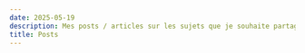 ```yaml
---
date: 2025-05-19
description: Mes posts / articles sur les sujets que je souhaite partager
title: Posts
---
```


